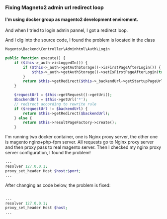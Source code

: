 <!--
Categories = ["Magento"]
Description = "Fixing Magneto2 admin url redirect loop"
Tags = ["Development", "Magento 2"]
date = "2016-10-23T21:47:31-08:00"
title = "Fixing Magneto2 admin url redirect loop"
-->

### Fixing Magneto2 admin url redirect loop

#### I'm using docker group as magento2 development enviroment. 

And when I tried to login admin pannel, I got a redirect loop.

And I dig into the source code, I found the problem is located in the class 

```php
Magento\Backend\Controller\Adminhtml\Auth\Login

public function execute() { 
    if ($this->_auth->isLoggedIn()) { 
        if ($this->_auth->getAuthStorage()->isFirstPageAfterLogin()) { 
            $this->_auth->getAuthStorage()->setIsFirstPageAfterLogin(true); 
        } 
        return $this->getRedirect($this->_backendUrl->getStartupPageUrl()); 
    } 

    $requestUrl = $this->getRequest()->getUri(); 
    $backendUrl = $this->getUrl('*'); 
    // redirect according to rewrite rule 
    if ($requestUrl != $backendUrl) { 
        return $this->getRedirect($backendUrl); 
    } else { 
        return $this->resultPageFactory->create(); 
    } 

```

I'm running two docker container, one is Nginx proxy server, the other one is magento nginx+php-fpm server.
All requests go to Nginx proxy server and then proxy pass to real magento server.
Then I checked my nginx proxy server configuration, I found the problem!

```php
...
resolver 127.0.0.1; 
proxy_set_header Host $host:$port; 
...
```

After changing as code below, the problem is fixed:

```php

...
resolver 127.0.0.1; 
proxy_set_header Host $host; 
...
```